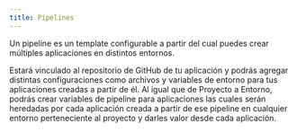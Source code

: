 ```yaml
---
title: Pipelines
---
```


Un pipeline es un template configurable a partir del cual puedes crear múltiples aplicaciones en distintos entornos.

Estará vinculado al repositorio de GitHub de tu aplicación y podrás agregar distintas configuraciones como archivos y variables de entorno para tus aplicaciones creadas a partir de él.
Al igual que de Proyecto a Entorno, podrás crear variables de pipeline para aplicaciones las cuales serán heredadas por cada aplicación creada a partir de ese pipeline en cualquier entorno perteneciente al proyecto y darles valor desde cada aplicación.


